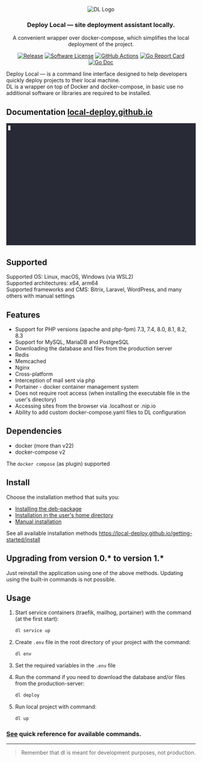 <p align="center">
  <img alt="DL Logo" src="https://avatars.githubusercontent.com/u/92750175?v=4&s=200" height="140" />
  <h3 align="center">Deploy Local — site deployment assistant locally.</h3>
  <p align="center">A convenient wrapper over docker-compose, which simplifies the local deployment of the project.</p>
  <p align="center">
    <a href="https://github.com/local-deploy/dl/releases/latest"><img alt="Release" src="https://img.shields.io/github/release/local-deploy/dl.svg?style=for-the-badge"></a>
    <a href="/LICENSE"><img alt="Software License" src="https://img.shields.io/badge/license-MIT-brightgreen.svg?style=for-the-badge"></a>
    <a href="https://github.com/local-deploy/dl/actions?workflow=release"><img alt="GitHub Actions" src="https://img.shields.io/github/actions/workflow/status/local-deploy/dl/.github/workflows/release.yml?style=for-the-badge"></a>
    <a href="https://goreportcard.com/report/github.com/local-deploy/dl"><img alt="Go Report Card" src="https://goreportcard.com/badge/github.com/local-deploy/dl?style=for-the-badge"></a>
    <a href="http://godoc.org/github.com/local-deploy/dl"><img alt="Go Doc" src="https://img.shields.io/badge/godoc-reference-blue.svg?style=for-the-badge"></a>
  </p>
</p>

Deploy Local — is a command line interface designed to help developers quickly deploy projects to their local machine.  
DL is a wrapper on top of Docker and docker-compose, in basic use no additional software or libraries are required to be installed.

## Documentation [local-deploy.github.io](https://v7m.ru/s/bvntg)

![cast](docs/dl.gif)

## Supported

Supported OS: Linux, macOS, Windows (via WSL2)  
Supported architectures: x64, arm64  
Supported frameworks and CMS: Bitrix, Laravel, WordPress, and many others with manual settings

## Features

- Support for PHP versions (apache and php-fpm) 7.3, 7.4, 8.0, 8.1, 8.2, 8.3
- Support for MySQL, MariaDB and PostgreSQL
- Downloading the database and files from the production server
- Redis
- Memcached
- Nginx
- Cross-platform
- Interception of mail sent via php
- Portainer - docker container management system
- Does not require root access (when installing the executable file in the user's directory)
- Accessing sites from the browser via .localhost or .nip.io
- Ability to add custom docker-compose.yaml files to DL configuration

## Dependencies

- docker (more than v22)
- docker-compose v2

The `docker compose` (as plugin) supported

## Install

Choose the installation method that suits you:

- [Installing the deb-package](https://local-deploy.github.io/getting-started/install#installing-the-deb-package)
- [Installation in the user's home directory](https://local-deploy.github.io/getting-started/install#installation-in-the-users-home-directory)
- [Manual installation](https://local-deploy.github.io/getting-started/install#manual-installation)

See all available installation methods https://local-deploy.github.io/getting-started/install

## Upgrading from version 0.* to version 1.*

Just reinstall the application using one of the above methods. Updating using the built-in commands is not possible.

## Usage

1. Start service containers (traefik, mailhog, portainer) with the command (at the first start):

    ```bash
    dl service up
    ```

2. Create `.env` file in the root directory of your project with the command:

    ```bash
    dl env
    ```
3. Set the required variables in the `.env` file
4. Run the command if you need to download the database and/or files from the production-server:

    ```bash
    dl deploy
    ```
5. Run local project with command:

    ```bash
    dl up
    ```

### [See](docs/dl.md) quick reference for available commands.

---

> Remember that dl is meant for development purposes, not production.
